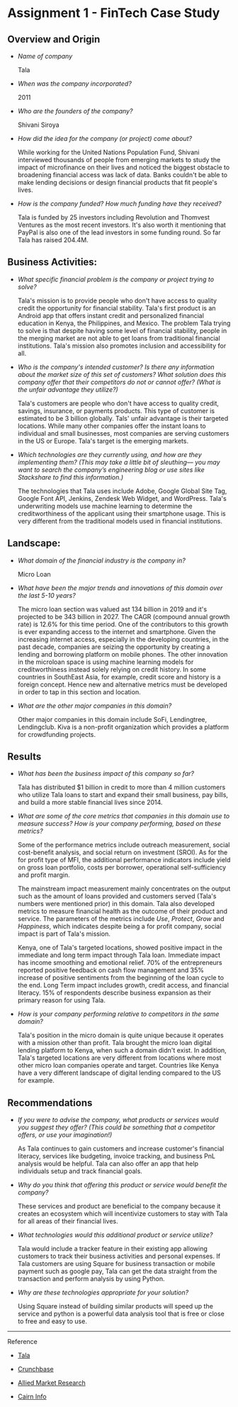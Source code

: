 # **Assignment 1 - FinTech Case Study**

## Overview and Origin

* *Name of company*

    Tala

* *When was the company incorporated?*

    2011

* *Who are the founders of the company?*

    Shivani Siroya

* *How did the idea for the company (or project) come about?*

    While working for the United Nations Population Fund, Shivani interviewed thousands of people from emerging markets to study the impact of microfinance on their lives and noticed the biggest obstacle to broadening financial access was lack of data. Banks couldn't be able to make lending decisions or design financial products that fit people's lives. 

* *How is the company funded? How much funding have they received?*

    Tala is funded by 25 investors including Revolution and Thomvest Ventures as the most recent investors. It's also worth it mentioning that PayPal is also one of the lead investors in some funding round. So far Tala has raised 204.4M.  

## Business Activities:

* *What specific financial problem is the company or project trying to solve?*

    Tala's mission is to provide people who don't have access to quality credit the opportunity for financial stability. Tala's first product is an Android app that offers instant credit and personalized financial education in Kenya, the Philippines, and Mexico. The problem Tala trying to solve is that despite having some level of financial stability, people in the merging market are not able to get loans from traditional financial institutions. Tala's mission also promotes inclusion and accessibility for all. 

* *Who is the company's intended customer?  Is there any information about the market size of this set of customers?
What solution does this company offer that their competitors do not or cannot offer? (What is the unfair advantage they utilize?)*

   Tala's customers are people who don't have access to quality credit, savings, insurance, or payments products. This type of customer is estimated to be 3 billion globally. Tals' unfair advantage is their targeted locations. While many other companies offer the instant loans to individual and small businesses, most companies are serving customers in the US or Europe. Tala's target is the emerging markets. 


* *Which technologies are they currently using, and how are they implementing them? (This may take a little bit of sleuthing–– you may want to search the company’s engineering blog or use sites like Stackshare to find this information.)*

    The technologies that Tala uses include Adobe, Google Global Site Tag, Google Font API, Jenkins, Zendesk Web Widget, and WordPress. Tala's underwriting models use machine learning to determine the creditworthiness of the applicant using their smartphone usage. This is very different from the traditional models used in financial institutions. 

## Landscape:

* *What domain of the financial industry is the company in?*

    Micro Loan

* *What have been the major trends and innovations of this domain over the last 5-10 years?*

    The micro loan section was valued ast 134 billion in 2019 and it's projected to be 343 billion in 2027. The CAGR (compound annual growth rate) is 12.6% for this time period. One of the contributors to this growth is ever expanding access to the internet and smartphone. Given the increasing internet access, especially in the developing countries, in the past decade, companies are seizing the opportunity by creating a lending and borrowing platform on mobile phones. The other innovation in the microloan space is using machine learning models for creditworthiness instead solely relying on credit history. In some countries in SouthEast Asia, for example, credit score and history is a foreign concept. Hence new and alternative metrics must be developed in order to tap in this section and location. 

* *What are the other major companies in this domain?*

    Other major companies in this domain include SoFi, Lendingtree, Lendingclub. Kiva is a non-profit organization which provides a platform for crowdfunding projects. 


## Results

* *What has been the business impact of this company so far?*

    Tala has distributed $1 billion in credit to more than 4 million customers who utilize Tala loans to start and expand their small business, pay bills, and build a more stable financial lives since 2014.

* *What are some of the core metrics that companies in this domain use to measure success? How is your company performing, based on these metrics?*

    Some of the performance metrics include outreach measurement, social cost-benefit analysis, and social return on investment (SROI). As for the for profit type of MFI, the additional performance indicators include yield on gross loan portfolio, costs per borrower, operational self-sufficiency and profit margin. 
 
    The mainstream impact measurement mainly concentrates on the output such as the amount of loans provided and customers served (Tala's numbers were mentioned prior) in this domain. Tala also developed metrics to measure financial health as the outcome of their product and service. The parameters of the metrics include *Use*, *Protect*, *Grow* and *Happiness*, which indicates despite being a for profit company, social impact is part of Tala's mission. 
 
    Kenya, one of Tala's targeted locations, showed positive impact in the immediate and long term impact through Tala loan. Immediate impact has income smoothing and emotional relief. 70% of the entrepreneurs reported positive feedback on cash flow management and 35% increase of positive sentiments from the beginning of the loan cycle to the end. Long Term impact includes growth, credit access, and financial literacy. 15% of respondents describe business expansion as their primary reason for using Tala. 
 
* *How is your company performing relative to competitors in the same domain?*
 
    Tala's position in the micro domain is quite unique because it operates with a mission other than profit. Tala brought the micro loan digital lending platform to Kenya, when such a domain didn't exist. In addition, Tala's targeted locations are very different from locations where most other micro loan companies operate and target. Countries like Kenya have a very different landscape of digital lending compared to the US for example. 
 
## Recommendations
 
* *If you were to advise the company, what products or services would you suggest they offer? (This could be something that a competitor offers, or use your imagination!)*
 
    As Tala continues to gain customers and increase customer's financial literacy, services like budgeting, invoice tracking, and business PnL analysis would be helpful. Tala can also offer an app that help individuals setup and track financial goals. 
 
* *Why do you think that offering this product or service would benefit the company?*
 
    These services and product are beneficial to the company because it creates an ecosystem which will incentivize customers to stay with Tala for all areas of their financial lives. 
 
* *What technologies would this additional product or service utilize?*
 
    Tala would include a tracker feature in their existing app allowing customers to track their business activities and personal expenses. If Tala customers are using Square for business transaction or mobile payment such as google pay, Tala can get the data straight from the transaction and perform analysis by using Python.
 
* *Why are these technologies appropriate for your solution?*
 
    Using Square instead of building similar products will speed up the service and python is a powerful data analysis tool that is free or close to free and easy to use.


___
Reference

* [Tala](https://tala.co/)

* [Crunchbase](https://www.crunchbase.com/)

* [Allied Market Research](https://www.alliedmarketresearch.com/micro-lending-market-A06003)

* [Cairn Info](https://www.cairn.info/revue-journal-of-innovation-economics-2013-1-page-149.htm)